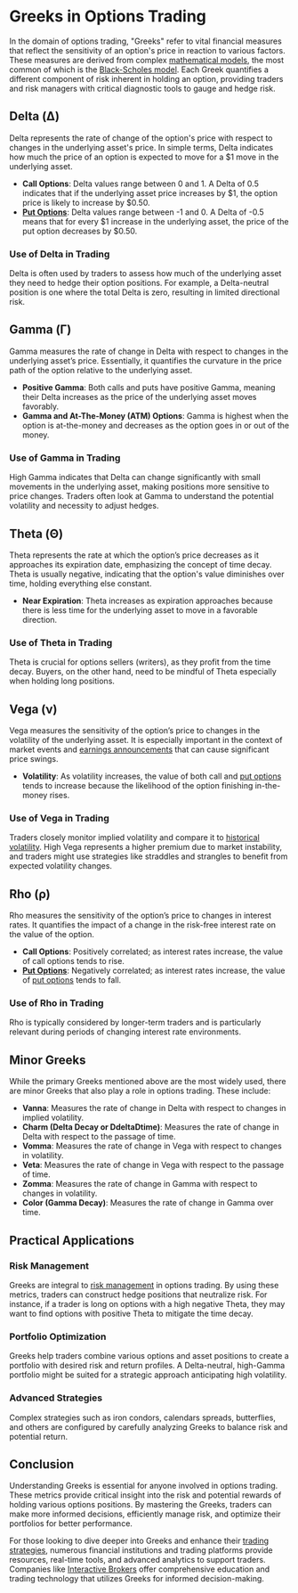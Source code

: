 # Greeks in Options Trading

In the domain of options trading, "Greeks" refer to vital financial measures that reflect the sensitivity of an option's price in reaction to various factors. These measures are derived from complex [mathematical models](../m/mathematical_models_in_trading.md), the most common of which is the [Black-Scholes model](../b/black-scholes_model.md). Each Greek quantifies a different component of risk inherent in holding an option, providing traders and risk managers with critical diagnostic tools to gauge and hedge risk.

## Delta (Δ)

Delta represents the rate of change of the option's price with respect to changes in the underlying asset's price. In simple terms, Delta indicates how much the price of an option is expected to move for a $1 move in the underlying asset.

- **Call Options**: Delta values range between 0 and 1. A Delta of 0.5 indicates that if the underlying asset price increases by $1, the option price is likely to increase by $0.50.
- **[Put Options](../p/put_options.md)**: Delta values range between -1 and 0. A Delta of -0.5 means that for every $1 increase in the underlying asset, the price of the put option decreases by $0.50.

### Use of Delta in Trading
Delta is often used by traders to assess how much of the underlying asset they need to hedge their option positions. For example, a Delta-neutral position is one where the total Delta is zero, resulting in limited directional risk.

## Gamma (Γ)

Gamma measures the rate of change in Delta with respect to changes in the underlying asset’s price. Essentially, it quantifies the curvature in the price path of the option relative to the underlying asset.

- **Positive Gamma**: Both calls and puts have positive Gamma, meaning their Delta increases as the price of the underlying asset moves favorably.
- **Gamma and At-The-Money (ATM) Options**: Gamma is highest when the option is at-the-money and decreases as the option goes in or out of the money.

### Use of Gamma in Trading
High Gamma indicates that Delta can change significantly with small movements in the underlying asset, making positions more sensitive to price changes. Traders often look at Gamma to understand the potential volatility and necessity to adjust hedges.

## Theta (Θ)

Theta represents the rate at which the option’s price decreases as it approaches its expiration date, emphasizing the concept of time decay. Theta is usually negative, indicating that the option's value diminishes over time, holding everything else constant.

- **Near Expiration**: Theta increases as expiration approaches because there is less time for the underlying asset to move in a favorable direction.

### Use of Theta in Trading
Theta is crucial for options sellers (writers), as they profit from the time decay. Buyers, on the other hand, need to be mindful of Theta especially when holding long positions.

## Vega (ν)

Vega measures the sensitivity of the option’s price to changes in the volatility of the underlying asset. It is especially important in the context of market events and [earnings announcements](../e/earnings_announcements.md) that can cause significant price swings.

- **Volatility**: As volatility increases, the value of both call and [put options](../p/put_options.md) tends to increase because the likelihood of the option finishing in-the-money rises.

### Use of Vega in Trading
Traders closely monitor implied volatility and compare it to [historical volatility](../h/historical_volatility.md). High Vega represents a higher premium due to market instability, and traders might use strategies like straddles and strangles to benefit from expected volatility changes.

## Rho (ρ)

Rho measures the sensitivity of the option’s price to changes in interest rates. It quantifies the impact of a change in the risk-free interest rate on the value of the option.

- **Call Options**: Positively correlated; as interest rates increase, the value of call options tends to rise.
- **[Put Options](../p/put_options.md)**: Negatively correlated; as interest rates increase, the value of [put options](../p/put_options.md) tends to fall.

### Use of Rho in Trading
Rho is typically considered by longer-term traders and is particularly relevant during periods of changing interest rate environments.

## Minor Greeks

While the primary Greeks mentioned above are the most widely used, there are minor Greeks that also play a role in options trading. These include:

- **Vanna**: Measures the rate of change in Delta with respect to changes in implied volatility.
- **Charm (Delta Decay or DdeltaDtime)**: Measures the rate of change in Delta with respect to the passage of time.
- **Vomma**: Measures the rate of change in Vega with respect to changes in volatility.
- **Veta**: Measures the rate of change in Vega with respect to the passage of time.
- **Zomma**: Measures the rate of change in Gamma with respect to changes in volatility.
- **Color (Gamma Decay)**: Measures the rate of change in Gamma over time.

## Practical Applications

### Risk Management
Greeks are integral to [risk management](../r/risk_management.md) in options trading. By using these metrics, traders can construct hedge positions that neutralize risk. For instance, if a trader is long on options with a high negative Theta, they may want to find options with positive Theta to mitigate the time decay.

### Portfolio Optimization
Greeks help traders combine various options and asset positions to create a portfolio with desired risk and return profiles. A Delta-neutral, high-Gamma portfolio might be suited for a strategic approach anticipating high volatility.

### Advanced Strategies
Complex strategies such as iron condors, calendars spreads, butterflies, and others are configured by carefully analyzing Greeks to balance risk and potential return.

## Conclusion

Understanding Greeks is essential for anyone involved in options trading. These metrics provide critical insight into the risk and potential rewards of holding various options positions. By mastering the Greeks, traders can make more informed decisions, efficiently manage risk, and optimize their portfolios for better performance.

For those looking to dive deeper into Greeks and enhance their [trading strategies](../t/trading_strategies.md), numerous financial institutions and trading platforms provide resources, real-time tools, and advanced analytics to support traders. Companies like [Interactive Brokers](https://www.interactivebrokers.com/en/index.php?f=13340) offer comprehensive education and trading technology that utilizes Greeks for informed decision-making.
